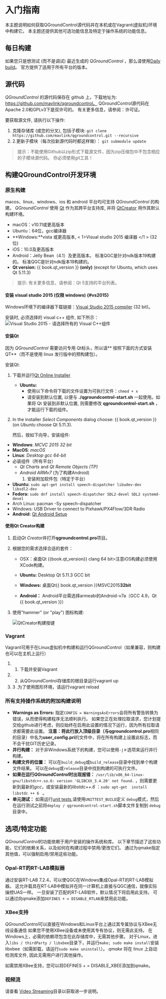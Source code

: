 # 入门指南

本主题说明如何获取QGroundControl源代码并在本机或在Vagrant(虚拟机)环境中构建它。 本主题还提供其他可选功能信息及特定于操作系统的功能信息。

## 每日构建

如果您只是想测试 (而不是调试) 最近生成的 *QGroundControl* ，那么请使用[Daily build](https://docs.qgroundcontrol.com/en/releases/daily_builds.html)。 官方提供了适用于所有平台的版本。

## 源代码 

*QGroundControl* 的源代码保存在 github 上，下载地址为: https://github.com/mavlink/qgroundcontrol。 QGroundControl源代码在Apache 2.0和GPLv3下是双许可的。 有关更多信息，请参阅：许可证。

要获取源文件, 请执行以下操作:

1. 克隆存储库 (或您的分叉), 包括子模块: ```git clone https://github.com/mavlink/qgroundcontrol.git --recursive```
2. 2.更新子模块（每次拉新源代码时都这样做）： ```git submodule update```

> 提示：不能使用Github以zip形式下载源文件，因为zip压缩包中不包含相应的子模块源代码。 你必须使用git工具！

## 构建QGroundControl开发环境

### 原生构建

macos、linux、windows、ios 和 android 平台均可支持 *QGroundControl* 的构建。 *QGroundControl* 使用 [Qt](http://www.qt.io) 作为其跨平台支持库, 并将 [QtCreator](http://doc.qt.io/qtcreator/index.html) 用作其默认构建环境。

* macOS：v10.11或更高版本
* Ubuntu：64位，gcc编译器
* **Windows:**vista 或更高版本, < 1>Visual studio 2015 编译器 </1 > (32位)
* iOS：10.0及更高版本
* Android：Jelly Bean（4.1）及更高版本。 标准QGC是针对ndk版本19构建的。 标准QGC是针对ndk版本19构建的。
* **Qt version:** {{ book.qt_version }} **(only)** (except for Ubuntu, which uses Qt 5.11.3) <!-- NOTE {{ book.qt_version }} is set in the variables section of gitbook file https://github.com/mavlink/qgc-dev-guide/blob/master/book.json -->

> 提示: 有关更多信息，请参阅：Qt 5支持的平台列表。

#### 安装 visual studio 2015 (仅限 windows) {#vs2015}

Windows环境下的编译器下载链接：[Visual Studio 2015 compiler](https://visualstudio.microsoft.com/vs/older-downloads/) (32 bit)。

安装时, 必须选择的 visual c++ 组件, 如下所示： ![Visual Studio 2015 - 请选择所有的 Visual C++组件](../../assets/getting_started/vs_2015_select_features.png)

#### 安装Qt

因为 *QGroundControl* 需要访问专用 Qt标头，所以请** 按照下面的方式安装 QT**（而不是使用 linux 发行版中的预构建包）。

安装Qt:

1. 下载并运行[Qt Online Installer](http://www.qt.io/download-open-source) 
    * **Ubuntu:** 
        * 使用以下命令将下载的文件设置为可执行文件：`chmod + x` 
        * 请安装到默认位置, 以便与 **./qgroundcontrol-start.sh** 一起使用。如果将 Qt 安装到非默认位置, 则需要修改 **qgroundcontrol-start.sh** ，才能运行下载的组件。

2. In the installer *Select Components* dialog choose: {{ book.qt_version }} (on *Ubuntu* choose Qt 5.11.3).
    
    然后，按如下向导，安装组件:

* **Windows**: *MCVC 2015 32 bit*
* **MacOS**: *macOS*
* **Linux**: *Desktop gcc 64-bit*
* 必装组件（所有平台） 
    * *Qt Charts* and *Qt Remote Objects (TP)*
    * *Android ARMv7* (为了构建Android) 
        1. 安装附加软件包（特定于平台）
* **Ubuntu:** `sudo apt-get install speech-dispatcher libudev-dev libsdl2-dev`
* **Fedora:** `sudo dnf install speech-dispatcher SDL2-devel SDL2 systemd-devel`
* Arch Linux: pacman -Sy speech-dispatcher
* Windows: USB Driver to connect to Pixhawk/PX4Flow/3DR Radio
* **Android:** [Qt Android Setup](http://doc.qt.io/qt-5/androidgs.html)

#### 使用Qt Creator构建

1. 启动*Qt Creator*并打开**qgroundcontrol.pro**项目。
2. 根据您的需求选择合适的套件： 
    * OSX：桌面Qt {{book.qt_version}} clang 64 bit>注意iOS构建必须使用XCode构建。
    * **Ubuntu:** Desktop Qt 5.11.3 <!-- {{ book.qt_version }} --> GCC bit
    
    * **Windows:** 桌面Qt{{ book.qt_version }}MSVC2015**32bit**
    * **Android：** Android平台需选择armeabi的Android-v7a（GCC 4.9，Qt {{ book.qt_version }}）

3. 使用"hammer" (or "play") 图标构建:
    
    ![QtCreator构建按键](../../assets/getting_started/qt_creator_build_qgc.png)

### Vagrant

Vagrant可用于在Linux虚拟机中构建和运行QGroundControl（如果兼容，则构建也可以在主机上运行）

1. 1. 下载并安装Vagrant
2. 2. 从QGroundControl存储库的根目录运行vagrant up
3. 3 .为了使用图形环境，请运行vagrant reload

### 所有支持操作系统的附加构建说明

* **Warnings as Errors:** 指定`CONFIG = WarningsAsErrors`会将所有警告转换为错误，从而使得构建程序无法顺利执行。 如果您正在处理拉取请求，您计划提交给github进行考虑，则应始终在启用此设置的情况下运行，因为所有拉取请求都需要此设置。 **注意：**将此行放入顶级目录（与**qgroundcontrol.pro**相同的目录）中名为**user_config.pri**的文件中，将在所有构建上设置此标志，而不会干扰GIT历史记录。
* **并行构建：** 对于非Windows系统下的构建，您可以使用`-j＃`选项来运行并行构建。
* **构建文件的位置：** 可以在`build_debug`或`build_release`目录中找到单个构建文件结果。 可以在`debug`或`release`目录中找到构建的可执行文件。
* **如果在运行*QGroundControl*时出现报错：** `/usr/lib/x86_64-linux-gnu/libstdc++.so.6: version 'GLIBCXX_3.4.20' not found.` ，则需要更新到最新的*gcc*，或安装最新的*libstdc++.6* ：`sudo apt-get  install  libstdc ++ 6 ` 。
* **单元测试：** 如需运行[unit tests](../contribute/unit_tests.md),请使用`UNITTEST_BUILD`定义 `debug`模式，然后在运行测试之前将`deploy / qgroundcontrol-start.sh`脚本文件复制到 `debug`目录中。

## 选项/特定功能

*QGroundControl*的功能依赖于用户安装的操作系统和库。 以下章节描述了这些功能，它们的依赖关系，以及如何在构建过程中禁用/更改它们。 通过为qmake指定其他值，可以强制启用/禁用这些功能。

### Opal-RT的RT-LAB模拟器

通过安装RT-LAB 7.2.4，可以使QGC在Windows集成Opal-RT的RT-LAB模拟器。 这允许载具在RT-LAB中模拟并在同一计算机上直接与QGC通信，就像实际操控UAS一样。 一旦安装了匹配的RT-LAB软件，默认情况下将启用此支持。 可以通过向qmake添加`DEFINES + = DISABLE_RTLAB`来禁用此功能。

### XBee支持

*QGroundControl*可以直接在Windows和Linux平台上通过其专属协议与XBee无线设备通信 如果您不使用XBee设备或未使用其专有协议，则无需此支持。 在Windows上，必需的依赖项包含在此存储库中，无需其他步骤。 对于Linux，进入`libs / thirdParty / libxbee`目录下，并运行`make; sudo make install`安装libxbee（如需卸载，请运行`sudo make uninstall`）。 *qmake* 将在 linux 上自动检测库文件, 因此无需用户进行其他操作。

如需禁用XBee支持，您可以将DEFINES + = DISABLE_XBEE添加到qmake。

### 视频流 

请查看 [Video Streaming](https://github.com/mavlink/qgroundcontrol/tree/master/src/VideoStreaming)目录以获取进一步说明。